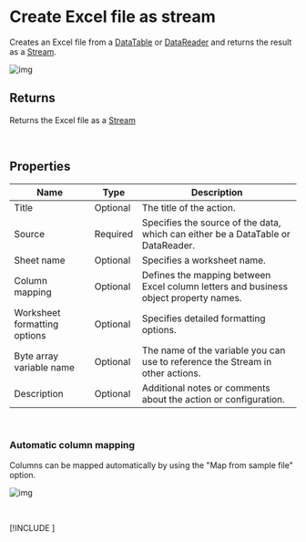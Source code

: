 # Create Excel file as stream

Creates an Excel file from a [DataTable](https://learn.microsoft.com/en-us/dotnet/api/system.data.datatable) or [DataReader](https://learn.microsoft.com/en-us/dotnet/api/system.data.idatareader) and returns the result as a [Stream](https://learn.microsoft.com/en-us/dotnet/api/system.io.stream).


![img](https://profitbasedocs.blob.core.windows.net/flowimages/getDataReaderEx1.png)

## Returns

Returns the Excel file as a [Stream](https://learn.microsoft.com/en-us/dotnet/api/system.io.stream)

<br/>

## Properties

| Name                 | Type     | Description                                                                                                   |
| -------------------- | -------- | ------------------------------------------------------------------------------------------------------------- |
| Title                | Optional |   The title of the action.                    |
| Source               | Required | Specifies the source of the data, which can either be a DataTable or DataReader.                              |
| Sheet name           | Optional | Specifies a worksheet name. |
| Column mapping       | Optional | Defines the mapping between Excel column letters and business object property names.                          |
| Worksheet formatting options | Optional | Specifies detailed formatting options.                                                                                                      |
| Byte array variable name | Optional | The name of the variable you can use to reference the Stream in other actions.                |
| Description | Optional |  Additional notes or comments about the action or configuration. |

<br/>

### Automatic column mapping

Columns can be mapped automatically by using the "Map from sample file" option.

![img](https://profitbasedocs.blob.core.windows.net/flowimages/getDataReaderEx2.png)

<br/>

[!INCLUDE [](./__videos.md)]
